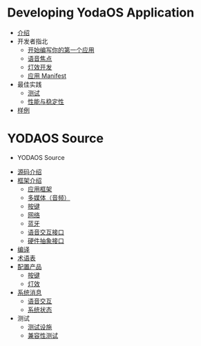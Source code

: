 # Developing YodaOS Application

- [介绍](INTRO.md)
- 开发者指北 <!-- (guidance/00-guidance.md) -->
  - [开始编写你的第一个应用](guidance/01-build-your-first-app.md)
  - [语音焦点](guidance/02-audio-focus.md)
  - [灯效开发](guidance/03-lightd.md)
  - [应用 Manifest](guidance/04-app-manifest.md)
- 最佳实践 <!-- (best-practice/00-best-practice.md) -->
  - [测试](best-practice/01-testing.md)
  <!-- - [调试](best-practice/02-debugging.md) -->
  - [性能与稳定性](best-practice/03-performance-stability.md)
- [样例](https://github.com/Rokid/yoda-samples)

# YODAOS Source

- YODAOS Source
<!-- - 编译与打包 -->
- [源码介绍](yodaos-source/00-source-tree.md)
- [框架介绍](yodaos-source/framework/00-overview.md)
  - [应用框架](yodaos-source/framework/01-application.md)
  - [多媒体（音频）](yodaos-source/framework/02-multimedia.md)
  - [按键](yodaos-source/framework/03-input-event.md)
  - [网络](yodaos-source/framework/04-networking.md)
  - [蓝牙](yodaos-source/framework/05-bluetooth.md)
  - [语音交互接口](yodaos-source/framework/06-voice-interface.md)
  - [硬件抽象接口](yodaos-source/framework/07-hal.md)
- [编译](yodaos-source/01-compile.md)
- [术语表](yodaos-source/02-glossary.md)
- [配置产品](yodaos-source/customization/00-overview.md)
  - [按键](yodaos-source/customization/01-keyboard.md)
  - [灯效](yodaos-source/customization/02-light.md)
- [系统消息](yodaos-source/message/00-overview.md)
  - [语音交互](yodaos-source/message/01-voice-interface.md)
  - [系统状态](yodaos-source/message/02-system-states.md)
- 测试
  - [测试设施](yodaos-source/testing/test-tools-introduce.md)
  - [兼容性测试](yodaos-source/testing/unit-test-introduce.md)
